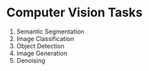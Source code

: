 # Computer Vision Tasks

1. Semantic Segmentation
2. Image Classification
3. Object Detection
4. Image Generation
5. Denoising
